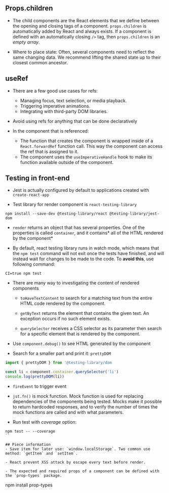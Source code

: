 ## Props.children
- The child components are the React elements that we define between the opening and closing tags of a component. `props.children` is automatically added by React and always exists. If a component is defined with an automatically closing `/>` tag, then `props.children` is an *empty array*.

- Where to place state: Often, several components need to reflect the same changing data. We recommend lifting the shared state up to their closest common ancestor.

## useRef
- There are a few good use cases for refs:
  - Managing focus, text selection, or media playback.
  - Triggering imperative animations.
  - Integrating with third-party DOM libraries.

- Avoid using refs for anything that can be done declaratively

- In the component that is referenced:
  - The function that creates the component is wrapped inside of a `React.forwardRef` function call. This way the component can access the ref that is assigned to it.
  - The component uses the `useImperativeHandle` hook to make its function available outside of the component.

## Testing in front-end
- Jest is actually configured by default to applications created with `create-react-app`

- Test library for render component is `react-testing-library`
```
npm install --save-dev @testing-library/react @testing-library/jest-dom
```

- `render` returns an object that has several properties. One of the properties is called `container`, and it contains* all of the HTML rendered by the component*

- By default, react testing library runs in watch mode, which means that the `npm test` command will not exit once the tests have finished, and will instead wait for changes to be made to the code. To **avoid this**, use following command:
```
CI=true npm test
```
- There are many way to investigating the content of rendered components
  - `toHaveTextContent` to search for a matching text from the entire HTML code rendered by the component.

  - `getByText` returns the element that contains the given text. An exception occurs if no such element exists.

  -  `querySelector` receives a CSS selector as its parameter then search for a specific element that is rendered by the component.

- Use `component.debug()` to see HTML generated by the component

- Search for a smaller part and print it: `prettyDOM`
```javascript
import { prettyDOM } from '@testing-library/dom

const li = component.container.querySelector('li')
console.log(prettyDOM(li))
```
- `fireEvent` to trigger event

- `jst.fn()` is mock function. Mock function is used for replacing dependencies of the components being tested. Mocks make it possible to return hardcoded responses, and to verify the number of times the mock functions are called and with what parameters.

- Run test with *coverage* option:
```
npm test -- --coverage
``

## Piece information
- Save item for later use: `window.localStorage`. Two common use method: `getItem` and `setItem`.

- React prevent XSS attack by escape every text before render.

- The expected and required props of a component can be defined with the `prop-types` package.
```
npm install prop-types
```